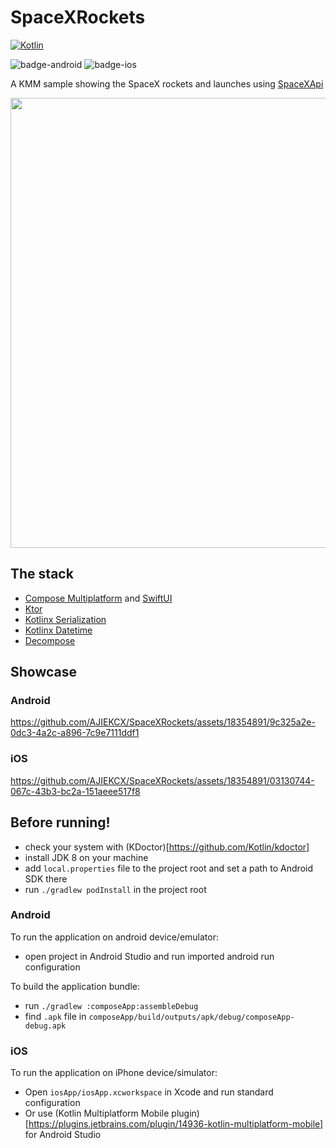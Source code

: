 # SpaceXRockets

[![Kotlin](https://img.shields.io/badge/Kotlin-1.8.20-blue.svg?style=flat&logo=kotlin)](https://kotlinlang.org)

![badge-android](http://img.shields.io/badge/platform-android-6EDB8D.svg?style=flat)
![badge-ios](http://img.shields.io/badge/platform-ios-EAEAEA.svg?style=flat)

A KMM sample showing the SpaceX rockets and launches using [SpaceXApi](https://github.com/r-spacex/SpaceX-API)

<img src="https://github.com/AJIEKCX/SpaceXRockets/assets/18354891/00415a10-0370-4552-8680-a9c33350cb26" width="720">

## The stack
- [Compose Multiplatform](https://github.com/JetBrains/compose-multiplatform) and [SwiftUI](https://developer.apple.com/xcode/swiftui/)
- [Ktor](https://github.com/ktorio/ktor)
- [Kotlinx Serialization](https://github.com/Kotlin/kotlinx.serialization)
- [Kotlinx Datetime](https://github.com/Kotlin/kotlinx-datetime)
- [Decompose](https://github.com/arkivanov/Decompose)

## Showcase

### Android

https://github.com/AJIEKCX/SpaceXRockets/assets/18354891/9c325a2e-0dc3-4a2c-a896-7c9e7111ddf1

### iOS
https://github.com/AJIEKCX/SpaceXRockets/assets/18354891/03130744-067c-43b3-bc2a-151aeee517f8

## Before running!
 - check your system with (KDoctor)[https://github.com/Kotlin/kdoctor]
 - install JDK 8 on your machine
 - add `local.properties` file to the project root and set a path to Android SDK there
 - run `./gradlew podInstall` in the project root

### Android
To run the application on android device/emulator:  
 - open project in Android Studio and run imported android run configuration

To build the application bundle:
 - run `./gradlew :composeApp:assembleDebug`
 - find `.apk` file in `composeApp/build/outputs/apk/debug/composeApp-debug.apk`

### iOS
To run the application on iPhone device/simulator:
 - Open `iosApp/iosApp.xcworkspace` in Xcode and run standard configuration
 - Or use (Kotlin Multiplatform Mobile plugin)[https://plugins.jetbrains.com/plugin/14936-kotlin-multiplatform-mobile] for Android Studio
